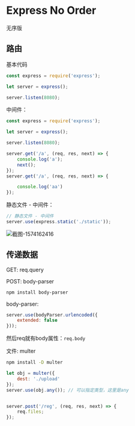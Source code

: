 # Express No Order

无序版

## 路由

基本代码

```javascript
const express = require('express');

let server = express();

server.listen(8080);

```

中间件：

```javascript
const express = require('express');

let server = express();

server.listen(8080);

server.get('/a', (req, res, next) => {
    console.log('a');
    next();
}); 
server.get('/a', (req, res, next) => {

    console.log('aa')
});
```

静态文件 - 中间件：

```javascript
// 静态文件 - 中间件
server.use(express.static('./static'));
```

![截图-1574162416](https://wimg.misiyu.cn/images/20191119/1574162417_3afe64bf5e27b1f.png?x-oss-process=style/common)

## 传递数据

GET:  req.query

POST: body-parser

```bash
npm install body-parser
```

body-parser:

```javascript
server.use(bodyParser.urlencoded({
    extended: false
}));
```

然后req就有body属性：`req.body`



文件: multer

```bash
npm install -D multer
```

```javascript
let obj = multer({
    dest: './upload'
});
server.use(obj.any()); // 可以指定类型，这里是any


server.post('/reg', (req, res, next) => {
    req.files;
});
```